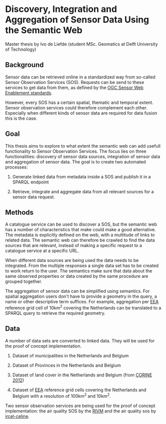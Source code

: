 # Discovery, Integration and Aggregation of Sensor Data Using the Semantic Web
Master thesis by Ivo de Liefde (student MSc. Geomatics at Delft University of Technology)

## Background
Sensor data can be retrieved online in a standardized way from so-called Sensor Observation Services (SOS). Requests can be send to these services to get data from them, as defined by the [OGC Sensor Web Enablement standards](http://www.opengeospatial.org/projects/groups/sensorwebdwg). 

However, every SOS has a certain spatial, thematic and temporal extent. Sensor observation services could therefore complement each other. Especially when different kinds of sensor data are required for data fusion this is the case.   

## Goal
This thesis aims to explore to what extent the semantic web can add usefull functionality to Sensor Observation Services. The focus lies on three functionalities: discovery of sensor data sources, integration of sensor data and aggregation of sensor data. The goal is to create two automated processes: 

1. Generate linked data from metadata inside a SOS and publish it in a SPARQL endpoint 

2. Retrieve, integrate and aggregate data from all relevant sources for a sensor data request.    

## Methods
A catalogue service can be used to discover a SOS, but the semantic web has a number of characteristics that make could make a good alternative. The metadata is explicitly defined on the web, with a multitude of links to related data. The semantic web can therefore be crawled to find the data sources that are relevant, instead of making a specific request to a catalogue service at a specific URL. 

When different data sources are being used the data needs to be integrated. From the multiple responses a single data set has to be created to work return to the user. The semantics make sure that data about the same observed properties or data created by the same procedure are grouped together. 

The aggregation of sensor data can be simplified using semantics. For spatial aggregation users don't have to provide a geometry in the query, a name or other descriptive term suffices. For example, aggregation per [EEA](http://www.eea.europa.eu/data-and-maps/data/eea-reference-grids) reference grid cell of 10km<sup>2</sup> covering the Netherlands can be translated to a SPARQL query to retrieve the required geometry.

## Data
A number of data sets are converted to linked data. They will be used for the proof of concept implementation. 

1. Dataset of municipalities in the Netherlands and Belgium 

2. Dataset of Provinces in the Netherlands and Belgium 

3. Dataset of land cover in the Netherlands and Belgium (from [CORINE 2012](http://land.copernicus.eu/pan-european/corine-land-cover/clc-2012))

4. Dataset of [EEA](http://www.eea.europa.eu/data-and-maps/data/eea-reference-grids) reference grid cells covering the Netherlands and Belgium with a resolution of 100km<sup>2</sup> and 10km<sup>2</sup>. 

Two sensor observation services are being used for the proof of concept implementation: the air quality SOS by the [RIVM](http://www.lml.rivm.nl/) and the air quality sos by [ircel-celine](http://www.irceline.be/). 

